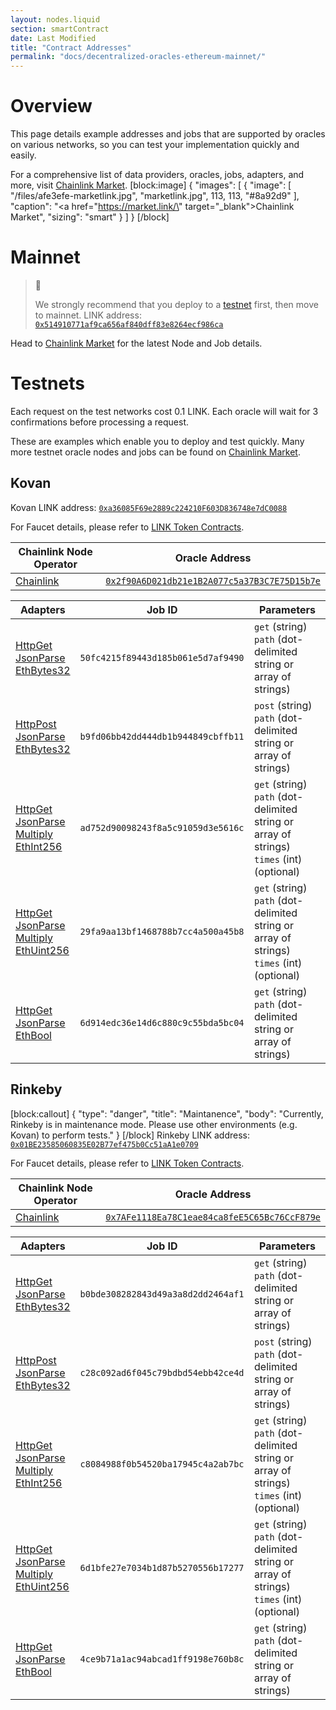 ```yaml
---
layout: nodes.liquid
section: smartContract
date: Last Modified
title: "Contract Addresses"
permalink: "docs/decentralized-oracles-ethereum-mainnet/"
---
```

# Overview

This page details example addresses and jobs that are supported by oracles on various networks, so you can test your implementation quickly and easily.

For a comprehensive list of data providers, oracles, jobs, adapters, and more, visit <a href="https://market.link/" target="_blank">Chainlink Market</a>.
[block:image]
{
  "images": [
    {
      "image": [
        "/files/afe3efe-marketlink.jpg",
        "marketlink.jpg",
        113,
        113,
        "#8a92d9"
      ],
      "caption": "<a href=\"https://market.link/\" target=\"_blank\">Chainlink Market</a>",
      "sizing": "smart"
    }
  ]
}
[/block]
# Mainnet

> 🚧
>
> We strongly recommend that you deploy to a [testnet](#testnets) first, then move to mainnet.
LINK address:  <a href="https://etherscan.io/token/0x514910771af9ca656af840dff83e8264ecf986ca" target="_blank" rel="noreferrer, noopener">`0x514910771af9ca656af840dff83e8264ecf986ca`</a>

Head to <a href="https://market.link/" target="_blank">Chainlink Market</a> for the latest Node and Job details.

# Testnets

Each request on the test networks cost 0.1 LINK. Each oracle will wait for 3 confirmations before processing a request.

These are examples which enable you to deploy and test quickly. Many more testnet oracle nodes and jobs can be found on <a href="https://market.link/" target="_blank">Chainlink Market</a>.

## Kovan

Kovan LINK address:  <a href="https://kovan.etherscan.io/address/0xa36085F69e2889c224210F603D836748e7dC0088" target="_blank">`0xa36085F69e2889c224210F603D836748e7dC0088`</a>

For Faucet details, please refer to [LINK Token Contracts](../link-token-contracts/).

|Chainlink Node Operator|Oracle Address|
|-------------------------|--------------------------------------------|
|<a href="https://chain.link" target="_blank">Chainlink</a>|<a href="https://kovan.etherscan.io/address/0x2f90A6D021db21e1B2A077c5a37B3C7E75D15b7e" target="_blank">`0x2f90A6D021db21e1B2A077c5a37B3C7E75D15b7e`</a>|

|Adapters|Job ID|Parameters|
|--------------------------------|----------------------------------|--------------------------------------------------------------|
|[HttpGet](../core-adapters/#httpget)<br>[JsonParse](../core-adapters/#jsonparse)<br>[EthBytes32](../core-adapters/#ethbytes32)|`50fc4215f89443d185b061e5d7af9490 `|`get` (string)<br>`path` (dot-delimited string or array of strings)|
|[HttpPost](../core-adapters/#httppost)<br>[JsonParse](../core-adapters/#jsonparse)<br>[EthBytes32](../core-adapters/#ethbytes32)|`b9fd06bb42dd444db1b944849cbffb11 `|`post` (string)<br>`path` (dot-delimited string or array of strings)|
|[HttpGet](../core-adapters/#httpget)<br>[JsonParse](../core-adapters#jsonparse)<br>[Multiply](../core-adapters/#multiply)<br>[EthInt256](../core-adapters/#ethint256)|`ad752d90098243f8a5c91059d3e5616c `|`get` (string)<br>`path` (dot-delimited string or array of strings)<br>`times` (int) (optional)|
|[HttpGet](../core-adapters/#httpget)<br>[JsonParse](../core-adapters#jsonparse)<br>[Multiply](../core-adapters/#multiply)<br>[EthUint256](../core-adapters/#ethuint256)|`29fa9aa13bf1468788b7cc4a500a45b8 `|`get` (string)<br>`path` (dot-delimited string or array of strings)<br>`times` (int) (optional)|
|[HttpGet](../core-adapters/#httpget)<br>[JsonParse](../core-adapters/#jsonparse)<br>[EthBool](../core-adapters/#ethbool)|`6d914edc36e14d6c880c9c55bda5bc04 `|`get` (string)<br>`path` (dot-delimited string or array of strings)|

## Rinkeby
[block:callout]
{
  "type": "danger",
  "title": "Maintanence",
  "body": "Currently, Rinkeby is in maintenance mode. Please use other environments (e.g. Kovan) to perform tests."
}
[/block]
Rinkeby LINK address:  <a href="https://rinkeby.etherscan.io/address/0x01BE23585060835E02B77ef475b0Cc51aA1e0709" target="_blank">`0x01BE23585060835E02B77ef475b0Cc51aA1e0709`</a>

For Faucet details, please refer to [LINK Token Contracts](../link-token-contracts/).

|Chainlink Node Operator|Oracle Address|
|-------------------------|--------------------------------------------|
|<a href="https://chain.link" target="_blank">Chainlink</a>|<a href="https://rinkeby.etherscan.io/address/0x7AFe1118Ea78C1eae84ca8feE5C65Bc76CcF879e" target="_blank">`0x7AFe1118Ea78C1eae84ca8feE5C65Bc76CcF879e`</a>|

|Adapters|Job ID|Parameters|
|--------------------------------|----------------------------------|--------------------------------------------------------------|
|[HttpGet](../core-adapters/#httpget)<br>[JsonParse](../core-adapters/#jsonparse)<br>[EthBytes32](../core-adapters/#ethbytes32)|`b0bde308282843d49a3a8d2dd2464af1`|`get` (string)<br>`path` (dot-delimited string or array of strings)|
|[HttpPost](../core-adapters/#httppost)<br>[JsonParse](../core-adapters/#jsonparse)<br>[EthBytes32](../core-adapters/#ethbytes32)|`c28c092ad6f045c79bdbd54ebb42ce4d `|`post` (string)<br>`path` (dot-delimited string or array of strings)|
|[HttpGet](../core-adapters/#httpget)<br>[JsonParse](../core-adapters#jsonparse)<br>[Multiply](../core-adapters/#multiply)<br>[EthInt256](../core-adapters/#ethint256)|`c8084988f0b54520ba17945c4a2ab7bc `|`get` (string)<br>`path` (dot-delimited string or array of strings)<br>`times` (int) (optional)|
|[HttpGet](../core-adapters/#httpget)<br>[JsonParse](../core-adapters#jsonparse)<br>[Multiply](../core-adapters/#multiply)<br>[EthUint256](../core-adapters/#ethuint256)|`6d1bfe27e7034b1d87b5270556b17277 `|`get` (string)<br>`path` (dot-delimited string or array of strings)<br>`times` (int) (optional)|
|[HttpGet](../core-adapters/#httpget)<br>[JsonParse](../core-adapters/#jsonparse)<br>[EthBool](../core-adapters/#ethbool)|`4ce9b71a1ac94abcad1ff9198e760b8c`|`get` (string)<br>`path` (dot-delimited string or array of strings)|